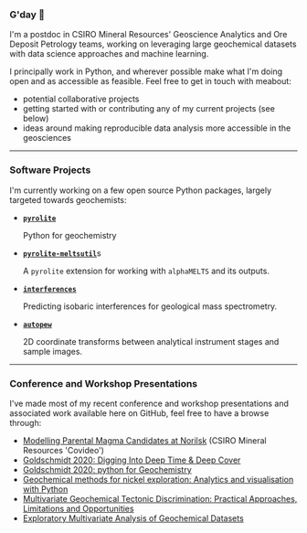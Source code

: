 ### G'day 👋

I'm a postdoc in CSIRO Mineral Resources' Geoscience Analytics and Ore Deposit Petrology teams, working on leveraging large geochemical datasets with data science approaches and machine learning.

I principally work in Python, and wherever possible make what I'm doing open and as accessible as feasible. Feel free to get in touch with meabout:
-   potential collaborative projects
-   getting started with or contributing any of my current projects (see below)
-   ideas around making reproducible data analysis more accessible in the geosciences

-----

### Software Projects

I'm currently working on a few open source Python packages, largely targeted towards geochemists:

-   [**`pyrolite`**](https://github.com/morganjwilliams/pyrolite)

    Python for geochemistry

-   [**`pyrolite-meltsutil`**](https://github.com/morganjwilliams/pyrolite-meltsutil)s

    A `pyrolite` extension for working with `alphaMELTS` and its outputs.

-   [**`interferences`**](https://github.com/morganjwilliams/interferences)

    Predicting isobaric interferences for geological mass spectrometry.

-   [**`autopew`**](https://github.com/morganjwilliams/autopew)

    2D coordinate transforms between analytical instrument stages and sample images.

-------

### Conference and Workshop Presentations

I've made most of my recent conference and workshop presentations and associated work available here on GitHub, feel free to have a browse through:

-   [Modelling Parental Magma Candidates at Norilsk](https://github.com/morganjwilliams/covideo_norilsk_melts) (CSIRO Mineral Resources 'Covideo')
-   [Goldschmidt 2020: Digging Into Deep Time & Deep Cover](https://github.com/morganjwilliams/gs2020-diggingdeeper)
-   [Goldschmidt 2020: python for Geochemistry](https://github.com/morganjwilliams/gs2020-python4geochem)
-   [Geochemical methods for nickel exploration:
    Analytics and visualisation with Python](https://github.com/morganjwilliams/geochem4nickel)
-   [Multivariate Geochemical Tectonic Discrimination:
    Practical Approaches, Limitations and Opportunities](https://github.com/morganjwilliams/aegc2019)
-   [Exploratory Multivariate Analysis of Geochemical Datasets](https://github.com/morganjwilliams/exploratory-geochemistry)
